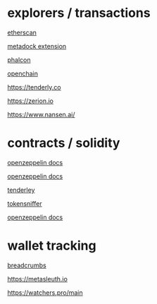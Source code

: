 # explorers / transactions

<a href="https://etherscan.io">etherscan</a>

<a href="https://chrome.google.com/webstore/detail/metadock/fkhgpeojcbhimodmppkbbliepkpcgcoo">metadock extension</a>

<a href="https://phalcon.xyz">phalcon</a>

<a href="https://openchain.xyz">openchain</a>

https://tenderly.co

https://zerion.io

https://www.nansen.ai/

# contracts / solidity

<a href="https://docs.openzeppelin.com/contracts">openzeppelin docs</a>

[<a href="https://docs.openzeppelin.com/contracts">openzeppelin docs</a>](https://remix.ethereum.org)

<a href="https://tenderly.co">tenderley</a>

<a href="https://tokensniffer.com">tokensniffer</a>

<a href="https://docs.openzeppelin.com/contracts">openzeppelin docs</a>


# wallet tracking

[breadcrumbs](https://www.breadcrumbs.app)

https://metasleuth.io

https://watchers.pro/main
